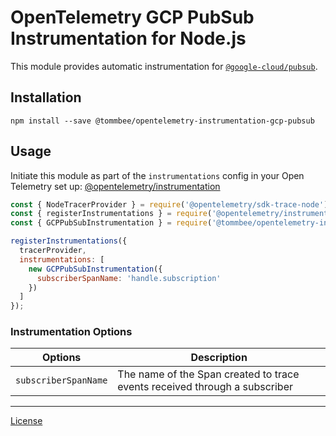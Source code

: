 # OpenTelemetry GCP PubSub Instrumentation for Node.js

This module provides automatic instrumentation for [`@google-cloud/pubsub`](https://github.com/@google-cloud/pubsub).

## Installation

```
npm install --save @tommbee/opentelemetry-instrumentation-gcp-pubsub
```

## Usage
Initiate this module as part of the `instrumentations` config in your Open Telemetry set up: [@opentelemetry/instrumentation](https://github.com/open-telemetry/opentelemetry-js/tree/main/packages/opentelemetry-instrumentation)

```js
const { NodeTracerProvider } = require('@opentelemetry/sdk-trace-node');
const { registerInstrumentations } = require('@opentelemetry/instrumentation');
const { GCPPubSubInstrumentation } = require('@tommbee/opentelemetry-instrumentation-gcp-pubsub');

registerInstrumentations({
  tracerProvider,
  instrumentations: [
    new GCPPubSubInstrumentation({
      subscriberSpanName: 'handle.subscription'
    })
  ]
});
```

### Instrumentation Options

| Options              | Description                                                                |
|----------------------|----------------------------------------------------------------------------|
| `subscriberSpanName` | The name of the Span created to trace events received through a subscriber |

---

[License](LICENSE)
